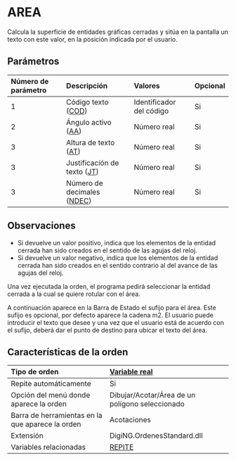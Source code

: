 # AREA

Calcula la superficie de entidades gráficas cerradas y sitúa en la pantalla un texto con este valor, en la posición indicada por el usuario.

## Parámetros

| Número de parámetro | Descripción | Valores | Opcional |
| :--- | :--- | :--- | :--- |
| 1 | Código texto \([COD](/digi3d-net/referencia/digi3d.net/ventana-de-dibujo/ordenes/a/COD.html)\) | Identificador del código | Si |
| 2 | Ángulo activo \([AA](/digi3d-net/referencia/digi3d.net/ventana-de-dibujo/ordenes/a/AA.html)\) | Número real | Si |
| 3 | Altura de texto \([AT](/digi3d-net/referencia/digi3d.net/ventana-de-dibujo/ordenes/a/AT.html)\) | Número real | Si |
| 3 | Justificación de texto \([JT](/digi3d-net/referencia/digi3d.net/ventana-de-dibujo/ordenes/a/JT.html)\) | Número real | Si |
| 3 | Número de decimales \([NDEC](/digi3d-net/referencia/digi3d.net/ventana-de-dibujo/ordenes/a/NDEC.html)\) | Número real | Si |

## Observaciones

* Si devuelve un valor positivo, indica que los elementos de la entidad cerrada han sido creados en el sentido de las agujas del reloj.
* Si devuelve un valor negativo, indica que los elementos de la entidad cerrada han sido creados en el sentido contrario al del avance de las agujas del reloj.

Una vez ejecutada la orden, el programa pedirá seleccionar la entidad cerrada a la cual se quiere rotular con el área.

A continuación aparece en la Barra de Estado el sufijo para el área. Este sufijo es opcional, por defecto aparece la cadena m2. El usuario puede introducir el texto que desee y una vez que el usuario está de acuerdo con el sufijo, deberá dar el punto de destino para ubicar el texto del área.

## Características de la orden

| Tipo de orden | [Variable real](area.md) |
| :--- | :--- |
| Repite automáticamente | Si |
| Opción del menú donde aparece la orden | Dibujar/Acotar/Área de un polígono seleccionado |
| Barra de herramientas en la que aparece la orden | Acotaciones |
| Extensión | DigiNG.OrdenesStandard.dll |
| Variables relacionadas | [REPITE](/digi3d-net/referencia/digi3d.net/ventana-de-dibujo/ordenes/a/REPITE.html) |

